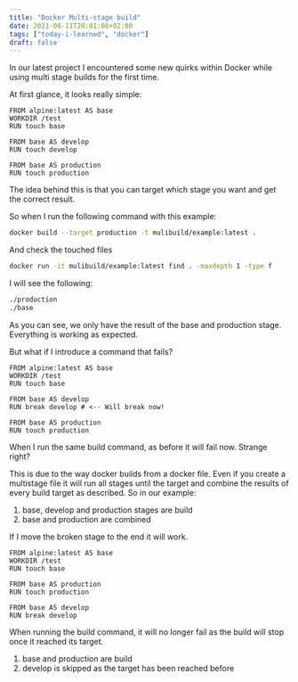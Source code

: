 ```yaml
---
title: "Docker Multi-stage build" 
date: 2021-08-11T20:01:08+02:00
tags: ["today-i-learned", "docker"]
draft: false
---
```


In our latest project I encountered some new quirks within Docker while using multi stage builds for the first time.


 <!--more-->

At first glance, it looks really simple:

```docker
FROM alpine:latest AS base
WORKDIR /test
RUN touch base

FROM base AS develop
RUN touch develop

FROM base AS production
RUN touch production
```

The idea behind this is that you can target which stage you want and get the correct result.

So when I run the following command with this example:

```sh
docker build --target production -t mulibuild/example:latest . 
```

And check the touched files

```sh
docker run -it mulibuild/example:latest find . -maxdepth 1 -type f
```

I will see the following:

```sh
./production
./base
```

As you can see, we only have the result of the base and production stage. Everything is working as expected. 

But what if I introduce a command that fails?

```docker
FROM alpine:latest AS base
WORKDIR /test
RUN touch base

FROM base AS develop
RUN break develop # <-- Will break now!

FROM base AS production
RUN touch production
```

When I run the same build command, as before it will fail now. Strange right?

This is due to the way docker builds from a docker file. Even if you create a multistage file it will run all stages until the target and combine the results of every build target as described. So in our example:

1. base, develop and production stages are build
2. base and production are combined

If I move the broken stage to the end it will work.

```docker
FROM alpine:latest AS base
WORKDIR /test
RUN touch base

FROM base AS production
RUN touch production

FROM base AS develop
RUN break develop
```

When running the build command, it will no longer fail as the build will stop once it reached its target.

1. base and production are build
1. develop is skipped as the target has been reached before

